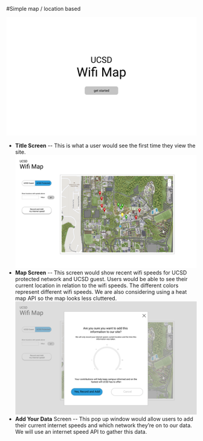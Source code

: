 #Simple map / location based

![Title Screen](/MOCK1-1.png)
* **Title Screen** -- This is what a user would see the first time they view the site.
![Map](/MOCK1-2.png)
* **Map Screen** -- This screen would show recent wifi speeds for UCSD protected network and UCSD guest. Users would be able to see their current location in relation to the wifi speeds. The different colors represent different wifi speeds. We are also considering using a heat map API so the map looks less cluttered.
![Add Data](/MOCK1-3.png)
* **Add Your Data** Screen -- This pop up window would allow users to add their current internet speeds and which network they’re on to our data. We will use an internet speed API to gather this data. 
